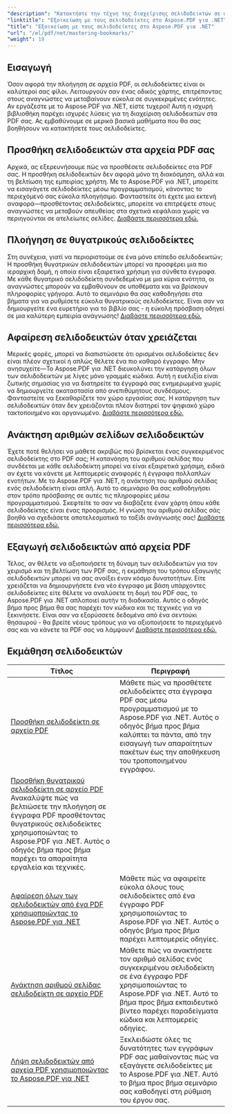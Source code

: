 ```yaml
---
"description": "Κατακτήστε την τέχνη της διαχείρισης σελιδοδεικτών σε αρχεία PDF με το Aspose.PDF για .NET. Τα εκπαιδευτικά μας βοηθήματα καλύπτουν τα πάντα, από την προσθήκη έως την απρόσκοπτη αφαίρεση σελιδοδεικτών."
"linktitle": "Εξοικείωση με τους σελιδοδείκτες στο Aspose.PDF για .NET"
"title": "Εξοικείωση με τους σελιδοδείκτες στο Aspose.PDF για .NET"
"url": "/el/pdf/net/mastering-bookmarks/"
"weight": 19
---
```


## Εισαγωγή

Όσον αφορά την πλοήγηση σε αρχεία PDF, οι σελιδοδείκτες είναι οι καλύτεροί σας φίλοι. Λειτουργούν σαν ένας οδικός χάρτης, επιτρέποντας στους αναγνώστες να μεταβαίνουν εύκολα σε συγκεκριμένες ενότητες. Αν εργάζεστε με το Aspose.PDF για .NET, είστε τυχεροί! Αυτή η ισχυρή βιβλιοθήκη παρέχει ισχυρές λύσεις για τη διαχείριση σελιδοδεικτών στα PDF σας. Ας εμβαθύνουμε σε μερικά βασικά μαθήματα που θα σας βοηθήσουν να κατακτήσετε τους σελιδοδείκτες.

## Προσθήκη σελιδοδεικτών στα αρχεία PDF σας

Αρχικά, ας εξερευνήσουμε πώς να προσθέσετε σελιδοδείκτες στα PDF σας. Η προσθήκη σελιδοδεικτών δεν αφορά μόνο τη διακόσμηση, αλλά και τη βελτίωση της εμπειρίας χρήστη. Με το Aspose.PDF για .NET, μπορείτε να εισαγάγετε σελιδοδείκτες μέσω προγραμματισμού, κάνοντας το περιεχόμενό σας εύκολα πλοηγήσιμο. Φανταστείτε ότι έχετε μια εκτενή αναφορά—προσθέτοντας σελιδοδείκτες, μπορείτε να επιτρέψετε στους αναγνώστες να μεταβούν απευθείας στα σχετικά κεφάλαια χωρίς να περιηγούνται σε ατελείωτες σελίδες. [Διαβάστε περισσότερα εδώ.](./adding-bookmark/)

## Πλοήγηση σε θυγατρικούς σελιδοδείκτες

Στη συνέχεια, γιατί να περιοριστούμε σε ένα μόνο επίπεδο σελιδοδεικτών; Η προσθήκη θυγατρικών σελιδοδεικτών μπορεί να προσφέρει μια πιο ιεραρχική δομή, η οποία είναι εξαιρετικά χρήσιμη για σύνθετα έγγραφα. Με κάθε θυγατρικό σελιδοδείκτη συνδεδεμένο με μια κύρια ενότητα, οι αναγνώστες μπορούν να εμβαθύνουν σε υποθέματα και να βρίσκουν πληροφορίες γρήγορα. Αυτό το σεμινάριο θα σας καθοδηγήσει στα βήματα για να ρυθμίσετε εύκολα θυγατρικούς σελιδοδείκτες. Είναι σαν να δημιουργείτε ένα ευρετήριο για το βιβλίο σας - η εύκολη πρόσβαση οδηγεί σε μια καλύτερη εμπειρία ανάγνωσης! [Διαβάστε περισσότερα εδώ.](./adding-child-bookmark/)

## Αφαίρεση σελιδοδεικτών όταν χρειάζεται

Μερικές φορές, μπορεί να διαπιστώσετε ότι ορισμένοι σελιδοδείκτες δεν είναι πλέον σχετικοί ή απλώς θέλετε ένα πιο καθαρό έγγραφο. Μην ανησυχείτε—Το Aspose.PDF για .NET διευκολύνει την κατάργηση όλων των σελιδοδεικτών με λίγες μόνο γραμμές κώδικα. Αυτή η ευελιξία είναι ζωτικής σημασίας για να διατηρείτε τα έγγραφά σας ενημερωμένα χωρίς να δημιουργείτε ακαταστασία από ανεπιθύμητους συνδέσμους. Φανταστείτε να ξεκαθαρίζετε τον χώρο εργασίας σας. Η κατάργηση των σελιδοδεικτών όταν δεν χρειάζονται πλέον διατηρεί τον ψηφιακό χώρο τακτοποιημένο και οργανωμένο. [Διαβάστε περισσότερα εδώ.](./remove-all-bookmarks/)

## Ανάκτηση αριθμών σελίδων σελιδοδεικτών

Έχετε ποτέ θελήσει να μάθετε ακριβώς πού βρίσκεται ένας συγκεκριμένος σελιδοδείκτης στο PDF σας; Η κατανόηση του αριθμού σελίδας που συνδέεται με κάθε σελιδοδείκτη μπορεί να είναι εξαιρετικά χρήσιμη, ειδικά αν έχετε να κάνετε με λεπτομερείς αναφορές ή έγγραφα πολλαπλών ενοτήτων. Με το Aspose.PDF για .NET, η ανάκτηση του αριθμού σελίδας ενός σελιδοδείκτη είναι απλή. Αυτό το σεμινάριο θα σας καθοδηγήσει στον τρόπο πρόσβασης σε αυτές τις πληροφορίες μέσω προγραμματισμού. Σκεφτείτε το σαν να διαβάζετε έναν χάρτη όπου κάθε σελιδοδείκτης είναι ένας προορισμός. Η γνώση του αριθμού σελίδας σάς βοηθά να σχεδιάσετε αποτελεσματικά το ταξίδι ανάγνωσής σας! [Διαβάστε περισσότερα εδώ.](./retrieve-bookmark-page-number/)

## Εξαγωγή σελιδοδεικτών από αρχεία PDF

Τέλος, αν θέλετε να αξιοποιήσετε τη δύναμη των σελιδοδεικτών για τον χειρισμό και τη βελτίωση των PDF σας, η εκμάθηση του τρόπου εξαγωγής σελιδοδεικτών μπορεί να σας ανοίξει έναν κόσμο δυνατοτήτων. Είτε χρειάζεται να δημιουργήσετε ένα νέο έγγραφο με βάση υπάρχοντες σελιδοδείκτες είτε θέλετε να αναλύσετε τη δομή του PDF σας, το Aspose.PDF για .NET απλοποιεί αυτήν τη διαδικασία. Αυτός ο οδηγός βήμα προς βήμα θα σας παρέχει τον κώδικα και τις τεχνικές για να ξεκινήσετε. Είναι σαν να εξορύσσετε δεδομένα από ένα σεντούκι θησαυρού - θα βρείτε νέους τρόπους για να αξιοποιήσετε το περιεχόμενό σας και να κάνετε τα PDF σας να λάμψουν! [Διαβάστε περισσότερα εδώ.](./get-bookmarks-from-pdf-files/)

## Εκμάθηση σελιδοδεικτών
| Τίτλος | Περιγραφή |
| --- | --- | 
| [Προσθήκη σελιδοδείκτη σε αρχείο PDF](./adding-bookmark/) | Μάθετε πώς να προσθέτετε σελιδοδείκτες στα έγγραφα PDF σας μέσω προγραμματισμού με το Aspose.PDF για .NET. Αυτός ο οδηγός βήμα προς βήμα καλύπτει τα πάντα, από την εισαγωγή των απαραίτητων πακέτων έως την αποθήκευση του τροποποιημένου εγγράφου. |  
| [Προσθήκη θυγατρικού σελιδοδείκτη σε αρχείο PDF](./adding-child-bookmark/) Ανακαλύψτε πώς να βελτιώσετε την πλοήγηση σε έγγραφα PDF προσθέτοντας θυγατρικούς σελιδοδείκτες χρησιμοποιώντας το Aspose.PDF για .NET. Αυτός ο οδηγός βήμα προς βήμα παρέχει τα απαραίτητα εργαλεία και τεχνικές. |  
| [Αφαίρεση όλων των σελιδοδεικτών από ένα PDF χρησιμοποιώντας το Aspose.PDF για .NET](./remove-all-bookmarks/) | Μάθετε πώς να αφαιρείτε εύκολα όλους τους σελιδοδείκτες από ένα έγγραφο PDF χρησιμοποιώντας το Aspose.PDF για .NET. Αυτός ο οδηγός βήμα προς βήμα παρέχει λεπτομερείς οδηγίες. |  
| [Ανάκτηση αριθμού σελίδας σελιδοδείκτη σε αρχείο PDF](./retrieve-bookmark-page-number/) | Μάθετε πώς να ανακτήσετε τον αριθμό σελίδας ενός συγκεκριμένου σελιδοδείκτη σε ένα έγγραφο PDF χρησιμοποιώντας το Aspose.PDF για .NET. Αυτό το βήμα προς βήμα εκπαιδευτικό βίντεο παρέχει παραδείγματα κώδικα και λεπτομερείς οδηγίες. |  
| [Λήψη σελιδοδεικτών από αρχεία PDF χρησιμοποιώντας το Aspose.PDF για .NET](./get-bookmarks-from-pdf-files/) | Ξεκλειδώστε όλες τις δυνατότητες των εγγράφων PDF σας μαθαίνοντας πώς να εξαγάγετε σελιδοδείκτες με το Aspose.PDF για .NET. Αυτό το βήμα προς βήμα σεμινάριο σας καθοδηγεί στη ρύθμιση του έργου σας. |